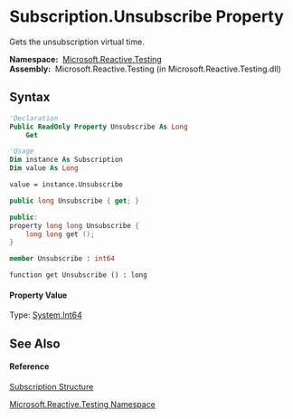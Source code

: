 # Subscription.Unsubscribe Property

Gets the unsubscription virtual time.

**Namespace:**  [Microsoft.Reactive.Testing](Microsoft.Reactive.Testing\Microsoft.Reactive.Testing.md)  
**Assembly:**  Microsoft.Reactive.Testing (in Microsoft.Reactive.Testing.dll)

## Syntax

```vb
'Declaration
Public ReadOnly Property Unsubscribe As Long
    Get
```

```vb
'Usage
Dim instance As Subscription
Dim value As Long

value = instance.Unsubscribe
```

```csharp
public long Unsubscribe { get; }
```

```c++
public:
property long long Unsubscribe {
    long long get ();
}
```

```fsharp
member Unsubscribe : int64
```

```jscript
function get Unsubscribe () : long
```

#### Property Value

Type: [System.Int64](https://msdn.microsoft.com/en-us/library/6yy583ek)

## See Also

#### Reference

[Subscription Structure](Subscription\Subscription.md)

[Microsoft.Reactive.Testing Namespace](Microsoft.Reactive.Testing\Microsoft.Reactive.Testing.md)
